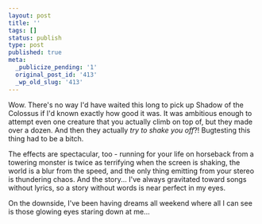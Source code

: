 ```yaml
---
layout: post
title: ''
tags: []
status: publish
type: post
published: true
meta:
  _publicize_pending: '1'
  original_post_id: '413'
  _wp_old_slug: '413'
---
```

Wow.  There's no way I'd have waited this long to pick up Shadow of the Colossus if I'd known exactly how good it was.  It was ambitious enough to attempt even one creature that you actually climb on top of, but they made over a dozen.  And then they actually *try to shake you off*?!  Bugtesting this thing had to be a bitch.

The effects are spectacular, too - running for your life on horseback from a towering monster is twice as terrifying when the screen is shaking, the world is a blur from the speed, and the only thing emitting from your stereo is thundering chaos.  And the story...  I've always gravitated toward songs without lyrics, so a story without words is near perfect in my eyes.

On the downside, I've been having dreams all weekend where all I can see is those glowing eyes staring down at me...
